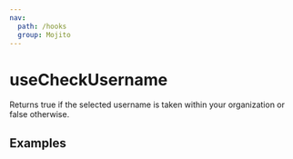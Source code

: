 ```yaml
---
nav:
  path: /hooks
  group: Mojito
---
```


# useCheckUsername

Returns true if the selected username is taken within your organization or false otherwise.


## Examples

<code src="./demo/demo1.tsx" />
